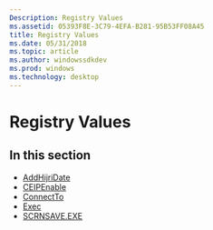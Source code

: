 ```yaml
---
Description: Registry Values
ms.assetid: 05393F8E-3C79-4EFA-B281-95B53FF08A45
title: Registry Values
ms.date: 05/31/2018
ms.topic: article
ms.author: windowssdkdev
ms.prod: windows
ms.technology: desktop
---
```


# Registry Values

## In this section

-   [AddHijriDate](addhijridate.md)
-   [CEIPEnable](ceipenable.md)
-   [ConnectTo](connectto.md)
-   [Exec](exec.md)
-   [SCRNSAVE.EXE](scrnsave-exe.md)

 

 



